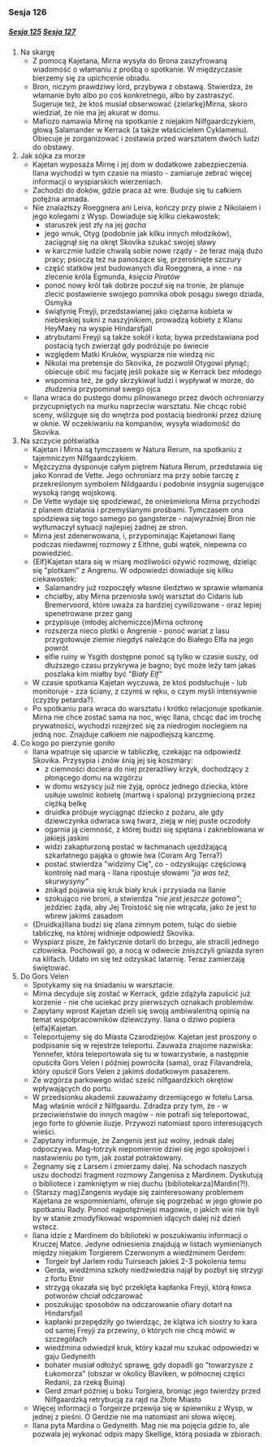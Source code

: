 ### Sesja 126
##### [Sesja 125](#sesja-125) [Sesja 127](#sesja-127)
1. Na skargę
    - Z pomocą Kajetana, Mirna wysyła do Brona zaszyfrowaną wiadomość o włamaniu z prośbą o spotkanie. W międzyczasie bierzemy się za upichcenie obiadu.
    - Bron, niczym prawdziwy lord, przybywa z obstawą. Stwierdza, że włamanie było albo po coś konkretnego, albo by zastraszyć. Sugeruje też, że ktoś musiał obserwować {zielarkę}Mirna, skoro wiedział, że nie ma jej akurat w domu.
    - Mafiozo namawia Mirnę na spotkanie z niejakim Nilfgaardczykiem, głową Salamander w Kerrack (a także właścicielem Cyklamenu). Obiecuje je zorganizować i zostawia przed warsztatem dwóch ludzi do obstawy.
2. Jak sójka za morze
    - Kajetan wyposaża Mirnę i jej dom w dodatkowe zabezpieczenia. Ilana wychodzi w tym czasie na miasto - zamiaruje zebrać więcej informacji o wyspiarskich wierzeniach. 
    - Zachodzi do doków, gdzie praca aż wre. Buduje się tu całkiem potężna armada.
    - Nie znalazłszy Roeggnera ani Leiva, kończy przy piwie z Nikolaiem i jego kolegami z Wysp. Dowiaduje się kilku ciekawostek:
        - staruszek jest zły na jej _gacha_
        - jego wnuk, Otyg (podobnie jak kilku innych młodzików), zaciągnął się na okręt Skovika szukać swojej sławy
        - w karczmie ludzie chwalą sobie nowe rządy - że teraz mają dużo pracy; psioczą też na panoszące się, przerośnięte szczury
        - część statków jest budowanych dla Roeggnera, a inne - na zlecenie króla Egmunda, _księcia Piratów_
        - ponoć nowy król tak dobrze poczuł się na tronie, że planuje zlecić postawienie swojego pomnika obok posągu swego dziada, Osmyka
        - świątynię Freyji, przedstawianej jako ciężarna kobieta w niebieskiej sukni z naszyjnikiem, prowadzą kobiety z Klanu HeyMaey na wyspie Hindarsfjall
        - atrybutami Freyji są także sokół i kota; bywa przedstawiana pod postacią tych zwierząt gdy podróżuje po świecie
        - względem Matki Kruków, wyspiarze nie wiedzą nic
        - Nikolai ma pretensje do Skovika, że pozwolił Otygowi płynąć; obiecuje obić mu facjatę jeśli pokaże się w Kerrack bez młodego
        - wspomina też, że gdy skrzykiwał ludzi i wypływał w morze, do złudzenia przypominał swego ojca
    - Ilana wraca do pustego domu pilnowanego przez dwóch ochroniarzy przycupniętych na murku naprzeciw warsztatu. Nie chcąc robić sceny, wślizguje się do wnętrza pod postacią biedronki przez dziurę w oknie. W oczekiwaniu na kompanów, wysyła wiadomość do Skovika.
3. Na szczycie półświatka
    - Kajetan i Mirna są tymczasem w Natura Rerum, na spotkaniu z tajemniczym Nilfgaardczykiem.
    - Mężczyzna dysponuje całym piętrem Natura Rerum, przedstawia się jako Konrad de Vette. Jego ochroniarz ma przy sobie tarczę z przekreślonym symbolem Nildgaardu i podobnie insygnia sugerujące wysoką rangę wojskową.
    - De Vette wydaje się spodziewać, że onieśmielona Mirna przychodzi z planem działania i przemyślanymi prośbami. Tymczasem ona spodziewa się tego samego po gangsterze - najwyraźniej Bron nie wytłumaczył sytuacji najlepiej żadnej ze stron.
    - Mirna jest zdenerwowana, i, przypominając Kajetanowi Ilanę podczas niedawnej rozmowy z Eithne, gubi wątek, niepewna co powiedzieć.
    - {Elf}Kajetan stara się w miarę możliwości ożywić rozmowę, dzieląc się "plotkami" z Angrenu. W odpowiedzi dowiaduje się kilku ciekawostek:
        - Salamandry już rozpoczęły własne śledztwo w sprawie włamania
        - chciałby, aby Mirna przeniosła swój warsztat do Cidaris lub Bremervoord, które uważa za bardziej cywilizowane - oraz lepiej spenetrowane przez gang
        - przypisuje {młodej alchemiczce}Mirna ochronę
        - rozszerza nieco plotki o Angrenie - ponoć wariat z lasu przygotowuje ziemie niegdyś należące do Białego Elfa na jego powrót
        - elfie ruiny w Ysgith dostępne ponoć są tylko w czasie suszy, od dłuższego czasu przykrywa je bagno; być może leży tam jakaś poszlaka kim miałby być _"Biały Elf"_
    - W czasie spotkania Kajetan wyczuwa, że ktoś podsłuchuje - lub monitoruje - zza ściany, z czymś w ręku, o czym myśli intensywnie (czyżby petarda?).
    - Po spotkaniu para wraca do warsztatu i krótko relacjonuje spotkanie. Mirna nie chce zostać sama na noc, więc Ilana, chcąc dać im trochę prywatności, wychodzi rozejrzeć się za niedrogim noclegiem na jedną noc. Znajduje całkiem nie najpodlejszą karczmę.
4. Co kogo po pierzynie goniło
    - Ilana wpatruje się uparcie w tabliczkę, czekając na odpowiedź Skovika. Przysypia i znów śnią jej się koszmary:
        - z ciemności dociera do niej przeraźliwy krzyk, dochodzący z płonącego domu na wzgórzu
        - w domu wszyscy już nie żyją, oprócz jednego dziecka, które usiłuje uwolnić kobietę (martwą i spaloną) przygniecioną przez ciężką belkę
        - druidka próbuje wyciągnąć dziecko z pożaru, ale gdy dziewczynka odwraca swą twarz, zieją w niej puste oczodoły
        - ogarnia ją ciemność, z której budzi się spętana i zakneblowana w jakiejś jaskini
        - widzi zakapturzoną postać w łachmanach ujeżdżającą szkarłatnego pająka o głowie lwa (Coram Arg Terra?)
        - postać stwierdza "widzimy Cię", co - odzyskując częściową kontrolę nad marą - Ilana ripostuje słowami _"ja was też, skurwysyny"_
        - znikąd pojawia się kruk biały kruk i przysiada na Ilanie
        - szokująco nie broni, a stwierdza _"nie jest jeszcze gotowa"_; jeździec żąda, aby Jej Troistość się nie wtrącała, jako że jest to wbrew jakimś zasadom
    - {Druidka}Ilana budzi się zlana zimnym potem, tuląc do siebie tabliczkę, na której widnieje odpowiedź Skovika.
    - Wyspiarz pisze, że faktycznie dotarli do brzegu, ale stracili jednego człowieka. Pochowali go, a nocą w odwecie zniszczyli gniazda syren na klifach. Udało im się też odzyskać latarnię. Teraz zamierzają świętować.
5. Do Gors Velen
    - Spotykamy się na śniadaniu w warsztacie.
    - Mirna decyduje się zostać w Kerrack, gdzie zdążyła zapuścić już korzenie - nie che uciekać przy pierwszych oznakach problemów.
    - Zapytany wprost Kajetan dzieli się swoją ambiwalentną opinią na temat współpracowników dziewczyny. Ilana o dziwo popiera {elfa}Kajetan.
    - Teleportujemy się do Miasta Czarodziejów. Kajetan jest proszony o podpisanie się w rejestrze teleportu. Zauważa znajome nazwiska: Yennefer, która teleportowała się tu w towarzystwie, a następnie opuściła Gors Velen i później powróciła (sama), oraz Filavandrela, który opuścił Gors Velen z jakimś dodatkowym pasażerem.
    - Ze wzgórza parkowego widać sześć nilfgaardzkich okrętów wpływających do portu.
    - W przedsionku akademii zauważamy drzemiącego w fotelu Larsa. Mag właśnie wrócił z Nilfgaardu. Zdradza przy tym, że - w przeciwieństwie do innych magów - nie potrafi się teleportować, jego forte to głównie iluzje. Przywozi natomiast sporo interesujących wieści.
    - Zapytany informuje, że Zangenis jest już wolny, jednak dalej odpoczywa. Mag-łotrzyk niepomiernie dziwi się jego spokojowi i nastawieniu po tym, jak został potraktowany.
    - Żegnamy się z Larsem i zmierzamy dalej. Na schodach naszych uszu dochodzi fragment rozmowy Zangenisa z Mardinem. Dyskutują o bibliotece i zamkniętym w niej duchu {bibliotekarza}Mardin(?!).
    - {Starszy mag}Zangenis wydaje się zainteresowany problemem Kajetana ze wspomnieniami, oferuje się pogrzebać w jego głowie po spotkaniu Rady. Ponoć najpotężniejsi magowie, o jakich wie nie byli by w stanie zmodyfikować wspomnień idących dalej niż dzień wstecz.
    - Ilana idzie z Mardinem do biblioteki w poszukiwaniu informacji o Kruczej Matce. Jedyne odniesienia znajdują w listach wymienianych między niejakim Torgierem Czerwonym a wiedźminem Gerdem:
        - Torgeir był Jarlem rodu Tuirseach jakieś 2-3 pokolenia temu
        - Gerda, wiedźmina szkoły niedźwiedzia najął by pozbył się strzygi z fortu Etnir
        - strzygą okazała się być przeklęta kapłanka Freyji, którą łowca potworów chciał odczarować
        - poszukując sposobów na odczarowanie ofiary dotarł na Hindarsfjall
        - kapłanki przepędziły go twierdząc, że klątwa ich siostry to kara od samej Freyji za przewiny, o których nie chcą mówić w szczegółach
        - wiedźmina odwiedził kruk, który kazał mu szukać odpowiedzi w gaju Gedyneith
        - bohater musiał odłożyć sprawę, gdy dopadli go "towarzysze z Łukomorza" (obszar w okolicy Blaviken, w północnej części Redanii, za rzeką Buiną)
        - Gerd zmarł później u boku Torgiera, broniąc jego twierdzy przed Nilfgaardzką retrybucją za rajd na Złote Miasto
    - Więcej informacji o Torgeirze przewija się w śpiewniku z Wysp, w jednej z pieśni. O Gerdzie nie ma natomiast ani słowa więcej.
    - Ilana pyta Mardina o Gedyneith. Mag nie ma pojęcia gdzie to, ale pozwala jej wykonać odpis mapy Skellige, którą posiada w zbiorach.